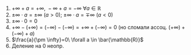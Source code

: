 1. $+\infty+a=+\infty,\ -\infty+a=-\infty\ \forall a \in \mathbb{R}$
2. $\pm \infty\cdot a=\pm \infty\ (a>0)$; $\pm \infty\cdot a=\mp \infty\ (a<0)$
3. $\pm \infty\cdot0 = 0$
4. $+\infty-(+\infty)=(-\infty)-(-\infty)=+\infty+(-\infty)=0$ (но сломали ассоц. $(+\infty)+(-\infty)+a$)
5. $\frac{a}{\pm \infty}=0\ \forall a \in \bar{\mathbb{R}}$
6. Деление на 0 неопр.